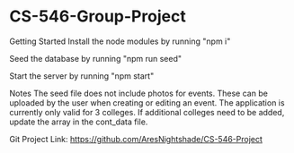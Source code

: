 # CS-546-Group-Project
Getting Started
Install the node modules by running "npm i"

Seed the database by running "npm run seed"

Start the server by running "npm start"

Notes
The seed file does not include photos for events. These can be uploaded by the user when creating or editing an event.
The application is currently only valid for 3 colleges. If additional colleges need to be added, update the array in the cont_data file.

Git Project Link: https://github.com/AresNightshade/CS-546-Project
